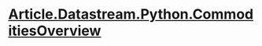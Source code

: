 # [Article.Datastream.Python.CommoditiesOverview](https://developers.lseg.com/en/article-catalog/article/datastream-commodities-overview)

